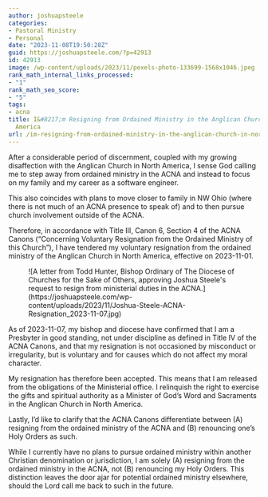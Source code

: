 ```yaml
---
author: joshuapsteele
categories:
- Pastoral Ministry
- Personal
date: "2023-11-08T19:50:28Z"
guid: https://joshuapsteele.com/?p=42913
id: 42913
image: /wp-content/uploads/2023/11/pexels-photo-133699-1568x1046.jpeg
rank_math_internal_links_processed:
- "1"
rank_math_seo_score:
- "5"
tags:
- acna
title: I&#8217;m Resigning from Ordained Ministry in the Anglican Church in North
  America
url: /im-resigning-from-ordained-ministry-in-the-anglican-church-in-north-america/
---
```


After a considerable period of discernment, coupled with my growing disaffection with the Anglican Church in North America, I sense God calling me to step away from ordained ministry in the ACNA and instead to focus on my family and my career as a software engineer.

This also coincides with plans to move closer to family in NW Ohio (where there is not much of an ACNA presence to speak of) and to then pursue church involvement outside of the ACNA.

Therefore, in accordance with Title III, Canon 6, Section 4 of the ACNA Canons (“Concerning Voluntary Resignation from the Ordained Ministry of this Church”), I have tendered my voluntary resignation from the ordained ministry of the Anglican Church in North America, effective on 2023-11-01.

<figure class="wp-block-image size-full">![A letter from Todd Hunter, Bishop Ordinary of The Diocese of Churches for the Sake of Others, approving Joshua Steele's request to resign from ministerial duties in the ACNA.](https://joshuapsteele.com/wp-content/uploads/2023/11/Joshua-Steele-ACNA-Resignation_2023-11-07.jpg)</figure>As of 2023-11-07, my bishop and diocese have confirmed that I am a Presbyter in good standing, not under discipline as defined in Title IV of the ACNA Canons, and that my resignation is not occasioned by misconduct or irregularity, but is voluntary and for causes which do not affect my moral character.

My resignation has therefore been accepted. This means that I am released from the obligations of the Ministerial office. I relinquish the right to exercise the gifts and spiritual authority as a Minister of God’s Word and Sacraments in the Anglican Church in North America.

Lastly, I’d like to clarify that the ACNA Canons differentiate between (A) resigning from the ordained ministry of the ACNA and (B) renouncing one’s Holy Orders as such.

While I currently have no plans to pursue ordained ministry within another Christian denomination or jurisdiction, I am solely (A) resigning from the ordained ministry in the ACNA, not (B) renouncing my Holy Orders. This distinction leaves the door ajar for potential ordained ministry elsewhere, should the Lord call me back to such in the future.